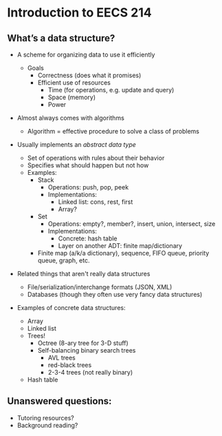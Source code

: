 # Introduction to EECS 214

## What’s a data structure?

  - A scheme for organizing data to use it efficiently
      - Goals
          - Correctness (does what it promises)
          - Efficient use of resources
              - Time (for operations, e.g. update and query)
              - Space (memory)
              - Power

  - Almost always comes with algorithms
     - Algorithm = effective procedure to solve a class of problems

  - Usually implements an *abstract data type*
     - Set of operations with rules about their behavior
     - Specifies what should happen but not how
     - Examples:
        - Stack
           - Operations: push, pop, peek
           - Implementations:
               - Linked list: cons, rest, first
               - Array?
        - Set
           - Operations: empty?, member?, insert, union, intersect, size
           - Implementations:
               - Concrete: hash table
               - Layer on another ADT: finite map/dictionary
        - Finite map (a/k/a dictionary), sequence, FIFO queue, priority queue,
          graph, etc.

 - Related things that aren't really data structures
    - File/serialization/interchange formats (JSON, XML)
    - Databases (though they often use very fancy data structures)

 - Examples of concrete data structures:
    - Array
    - Linked list
    - Trees!
       - Octree (8-ary tree for 3-D stuff)
       - Self-balancing binary search trees
          - AVL trees
          - red-black trees
          - 2-3-4 trees (not really binary)
    - Hash table

## Unanswered questions:

  - Tutoring resources?
  - Background reading?

